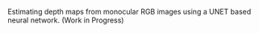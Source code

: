 Estimating depth maps from monocular RGB images using a UNET based neural network. (Work in Progress)
